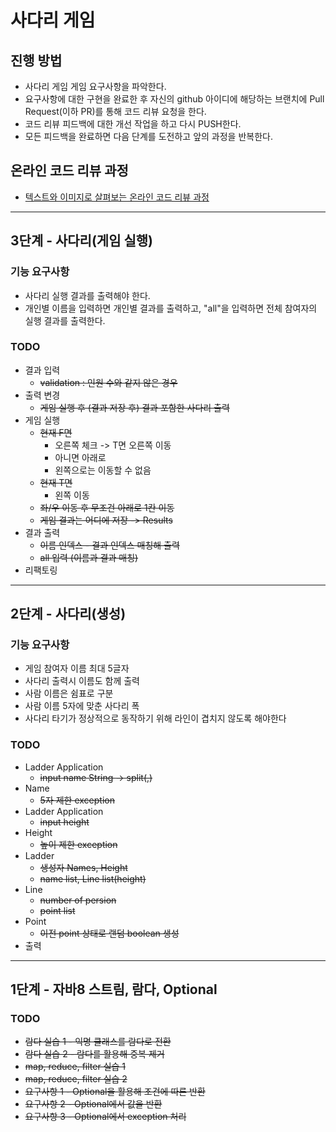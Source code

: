 # 사다리 게임
## 진행 방법
* 사다리 게임 게임 요구사항을 파악한다.
* 요구사항에 대한 구현을 완료한 후 자신의 github 아이디에 해당하는 브랜치에 Pull Request(이하 PR)를 통해 코드 리뷰 요청을 한다.
* 코드 리뷰 피드백에 대한 개선 작업을 하고 다시 PUSH한다.
* 모든 피드백을 완료하면 다음 단계를 도전하고 앞의 과정을 반복한다.

## 온라인 코드 리뷰 과정
* [텍스트와 이미지로 살펴보는 온라인 코드 리뷰 과정](https://github.com/nextstep-step/nextstep-docs/tree/master/codereview)

---
## 3단계 - 사다리(게임 실행)
### 기능 요구사항 
- 사다리 실행 결과를 출력해야 한다.
- 개인별 이름을 입력하면 개인별 결과를 출력하고, "all"을 입력하면 전체 참여자의 실행 결과를 출력한다.

### TODO
- 결과 입력 
  - ~~validation : 인원 수와 같지 않은 경우~~
- 출력 변경
  - ~~게임 실행 후 (결과 저장 후) 결과 포함한 사다리 출력~~
- 게임 실행
  - ~~현재 F면~~ 
    - 오른쪽 체크 -> T면 오른쪽 이동
    - 아니면 아래로 
    - 왼쪽으로는 이동할 수 없음
  - ~~현재 T면~~
    - 왼쪽 이동 
  - ~~좌/우 이동 후 무조건 아래로 1칸 이동~~
  - ~~게임 결과는 어디에 저장 -> Results~~ 
- 결과 출력
  - ~~이름 인덱스 - 결과 인덱스 매칭해 출력~~
  - ~~all 입력 (이름과 결과 매칭)~~
- 리팩토링 

---
## 2단계 - 사다리(생성)
### 기능 요구사항 
- 게임 참여자 이름 최대 5글자 
- 사다리 출력시 이름도 함께 출력
- 사람 이름은 쉼표로 구분
- 사람 이름 5자에 맞춘 사다리 폭
- 사다리 타기가 정상적으로 동작하기 위해 라인이 겹치지 않도록 해야한다

### TODO
- Ladder Application
  - ~~input name String -> split(,)~~
- Name
  - ~~5자 제한 exception~~
- Ladder Application
    - ~~input height~~
- Height
  - ~~높이 제한 exception~~
- Ladder
  - ~~생성자 Names, Height~~
  - ~~name list, Line list(height)~~
- Line
  - ~~number of persion~~
  - ~~point list~~
- Point
  - ~~이전 point 상태로 랜덤 boolean 생성~~ 
- 출력


---
## 1단계 - 자바8 스트림, 람다, Optional
### TODO
- ~~람다 실습 1 - 익명 클래스를 람다로 전환~~
- ~~람다 실습 2 - 람다를 활용해 중복 제거~~
- ~~map, reduce, filter 실습 1~~
- ~~map, reduce, filter 실습 2~~
- ~~요구사항 1 - Optional을 활용해 조건에 따른 반환~~
- ~~요구사항 2 - Optional에서 값을 반환~~
- ~~요구사항 3 - Optional에서 exception 처리~~